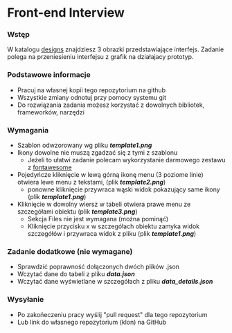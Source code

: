 # Front-end Interview

### Wstęp

W katalogu [designs](./designs) znajdziesz 3 obrazki przedstawiające interfejs. Zadanie polega na przeniesieniu interfejsu z grafik na działajacy prototyp.

### Podstawowe informacje

- Pracuj na własnej kopii tego repozytorium na github
- Wszystkie zmiany odnotuj przy pomocy systemu git
- Do rozwiązania zadania możesz korzystać z dowolnych bibliotek, frameworków, narzędzi

### Wymagania 

- Szablon odwzorowany wg pliku ***template1.png***
- Ikony dowolne nie muszą zgadzać się z tymi z szablonu 
  - Jeżeli to ułatwi zadanie polecam wykorzystanie darmowego zestawu z [fontawesome](https://fontawesome.com/)
- Pojedyńcze kliknięcie w lewą górną ikonę menu (3 poziome linie) otwiera lewe menu z tekstami, (plik ***template2.png***)
  - ponowne kliknięcie przywraca wąski widok pokazujący same ikony (plik ***template1.png***)
- Kliknięcie w dowolny wiersz w tabeli otwiera prawe menu ze szczegółami obiektu (plik ***template3.png***)
  - Sekcja Files nie jest wymagana (można pominąć)
  - Kliknięcie przycisku x w szczegółach obiektu zamyka widok szczegółów i przywraca widok z pliku (plik ***template1.png***)
  
### Zadanie dodatkowe (nie wymagane)

- Sprawdzić poprawność dołączonych dwóch plików .json
- Wczytać dane do tabeli z pliku ***data.json***
- Wczytać dane wyświetlane w szczegółach z pliku ***data_details.json***

### Wysyłanie

- Po zakońeczeniu pracy wyślij "pull request" dla tego repozytorium
- Lub link do własnego repozytorium (klon) na GitHub
